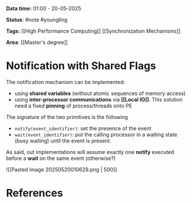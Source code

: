 **Data time:** 01:00 - 20-05-2025

**Status**: #note #youngling 

**Tags:** [[High Performance Computing]] [[Synchronization Mechanisms]]

**Area**: [[Master's degree]]
# Notification with Shared Flags

The notification mechanism can be implemented:
- using **shared variables** (without atomic sequences of memory access)
- using **inter-processor communications** via **[[Local IO]]**. This solution need a fixed **pinning** of process/threads onto PE

The signature of the two primitives is the following
- `notify(event_identifier)`: set the presence of the event
- `wait(event_identifier)`: put the calling processor in a waiting state (busy waiting) until the event is present.

As said, out implementations will assume exactly one **notify** executed before a **wait** on the same event (otherwise?)

![[Pasted image 20250520010629.png | 500]]
# References